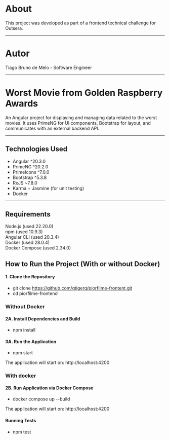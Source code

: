 # About

This project was developed as part of a frontend technical challenge for Outsera.

---

# Autor

Tiago Bruno de Melo - Software Engineer

---

# Worst Movie from Golden Raspberry Awards

An Angular project for displaying and managing data related to the worst movies.
It uses PrimeNG for UI components, Bootstrap for layout, and communicates with an external backend API.

---

## Technologies Used

- Angular ^20.3.0
- PrimeNG ^20.2.0
- PrimeIcons ^7.0.0
- Bootstrap ^5.3.8
- RxJS ~7.8.0
- Karma + Jasmine (for unit testing)
- Docker

---

## Requirements

Node.js (used 22.20.0)  
npm (used 10.9.3)  
Angular CLI (used 20.3.4)  
Docker (used 28.0.4)  
Docker Compose (used 2.34.0)  

## How to Run the Project (With or without Docker) ###


#### 1. Clone the Repository

- git clone https://github.com/qtigerq/piorfilme-frontent.git
- cd piorfilme-frontend


### Without Docker

#### 2A. Install Dependencies and Build  

- npm install  


#### 3A. Run the Application  

- npm start

The application will start on: http://localhost:4200  


### With docker  

#### 2B. Run Application via Docker Compose  

- docker compose up --build

The application will start on: http://localhost:4200  


#### Running Tests  

- npm test  
